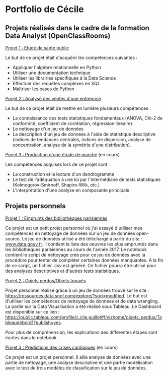 # Portfolio de Cécile

## Projets réalisés dans le cadre de la formation Data Analyst (OpenClassRooms)

[Projet 1 : Etude de santé public](https://github.com/Sylvariane/La-faim-dans-le-monde)

Le but de ce projet était d'acquérir les compétences suivantes : 
- Appliquer l'algèbre relationnelle en Python
- Utiliser une documentation technique
- Utiliser les librairies spécifiques à la Data Science
- Effectuer des requêtes complexes en SQL
- Maîtriser les bases de Python

[Projet 2 : Analyse des ventes d'une entreprise](https://github.com/Sylvariane/Analyse-des-ventes-d-une-entreprise)

Le but de ce projet était de mettre en lumière plusieurs compétences :

- La connaissance des tests statistiques fondamentaux (ANOVA, Chi-2 de conformité, coefficient de corrélation, régression linéaire)
- Le nettoyage d'un jeu de données
- La description d'un jeu de données à l'aide de statistique descriptive (indices de tendances centrales, indices de dispersion, analyse de concentration, analyse de la symétrie d'une distribution).


[Projet 3 : Production d'une étude de marché](https://github.com/Sylvariane/production_etude_de_marche)
(en cours)

Les compétences acquises lors de ce projet sont :

- La construction et la lecture d'un dendrogramme
- Le test de l'adéquation à une loi par l'intermédiaire de tests statistiques (Kolmogorov-Smirnoff, Shapiro-Wilk, etc.)
- L'interprétation d'une analyse en composante principale.

## Projets personnels

[Projet 1 : Emprunts des bibliothèques parisiennes](https://github.com/Sylvariane/Nettoyage-emprunt-bibliotheque)

Ce projet est un petit projet personnel où j'ai essayé d'utiliser mes compétences en nettoyage de données sur un jeu de données open-source. Le jeu de données utilisé a été téléchargé à partir du site : www.data.gouv.fr. Il contient la liste des oeuvres les plus empruntés dans les bibliothèques parisiennes au cours de l'année 2017.
Le notebook contient le script de nettoyage crée pour ce jeu de données avec la procédure pour tenter de compléter certaines données manquantes. A la fin de ce script, un fichier .csv est généré. Ce fichier pourra être utilisé pour des analyses descriptives et d'autres tests statistiques.

[Projet 2 : Objets perdus/Objets trouvés](https://github.com/Sylvariane/objets_trouves_sncf)

Projet personnel réalisé grâce à un jeu de données trouvé sur le site : https://ressources.data.sncf.com/explore/?sort=modified. Le but est d'utiliser les compétences de nettoyage de données et de data wrangling. La partie sur la Data Visualisation a été réalisé sous Tableau. Le Dashboard est disponible sur ce lien : https://public.tableau.com/profile/c.cile.guillot#!/vizhome/objets_perdus/Tableaudebord1?publish=yes.

Pour plus de compréhension, les explications des différentes étapes sont écrites dans le notebook. 

[Projet 3 : Prédictions des crises cardiaques](https://github.com/Sylvariane/Prediction_crise_cardiaque)
(en cours)

Ce projet est un projet personnel. Il allie analyse de données avec une partie de nettoyage, une analyse descriptive et une partie modélisation avec le test de trois modèles de classification sur le jeu de données.

